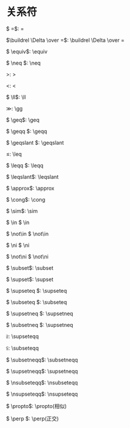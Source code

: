 # 关系符

$ =$:	=

$\buildrel \Delta \over =$:	\buildrel \Delta \over =

$ \equiv$:	\equiv

$ \neq $:	\neq

$>$:	>

$<$:	<

$ \ll$:	\ll

$\gg$:	\gg

$ \geq$:	\geq

$ \geqq $:	\geqq

$ \geqslant $:	\geqslant

$\leq$:	\leq

$ \leqq $:	\leqq

$ \leqslant$:	\leqslant

$ \approx$:	\approx

$ \cong$:	\cong

$ \sim$:	\sim

$ \in  $	\in

$ \not\in $	\not\in

$ \ni $	\ni

$ \not\ni  $	\not\ni

$ \subset$:	\subset

$ \supset$:	\supset

$ \supseteq $: \supseteq

$ \subseteq $:	\subseteq

$ \supsetneq $:	\supsetneq

$ \subsetneq $:	\supsetneq

$\supseteqq$:	\supseteqq

$\subseteqq$:	\subseteqq

$ \subsetneqq$:	\subsetneqq

$ \supsetneqq$:	\supsetneqq

$ \nsubseteqq$:	\nsubseteqq

$ \nsupseteqq$:	\nsupseteqq

$ \propto$:	\propto(相似)

$ \perp  $:    \perp(正交)


